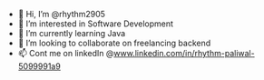 - 👋 Hi, I’m @rhythm2905
- 👀 I’m interested in Software Development
- 🌱 I’m currently learning Java
- 💞️ I’m looking to collaborate on freelancing backend 
- 📫 Cont me on linkedIn @www.linkedin.com/in/rhythm-paliwal-5099991a9

<!---
rhythm2905/rhythm2905 is a ✨ special ✨ repository because its `README.md` (this file) appears on your GitHub profile.
You can click the Preview link to take a look at your changes.
--->

